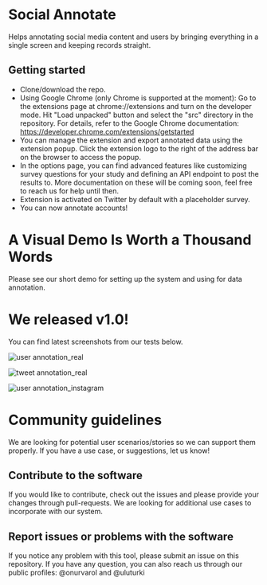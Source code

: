# Social Annotate

Helps annotating social media content and users by bringing everything in a single screen and keeping records straight.

## Getting started

* Clone/download the repo.
* Using Google Chrome (only Chrome is supported at the moment): Go to the extensions page at chrome://extensions and turn on the developer mode. Hit "Load unpacked" button and select the "src" directory in the repository. For details, refer to the Google Chrome documentation:
https://developer.chrome.com/extensions/getstarted
* You can manage the extension and export annotated data using the extension popup. Click the extension logo to the right of the address bar on the browser to access the popup.
* In the options page, you can find advanced features like customizing survey questions for your study and defining an API endpoint to post the results to. More documentation on these will be coming soon, feel free to reach us for help until then.
* Extension is activated on Twitter by default with a placeholder survey.  
* You can now annotate accounts!


# A Visual Demo Is Worth a Thousand Words

Please see our short demo for setting up the system and using for data annotation.


# We released v1.0!

You can find latest screenshots from our tests below.

![user annotation_real](https://github.com/uluturki/twitter_annotate/blob/master/docs/img/content-annotator_tweet_survey_example.png)

![tweet annotation_real](https://github.com/uluturki/twitter_annotate/blob/master/docs/img/content-annotator_user_survey_example_new.png)

![user annotation_instagram](https://github.com/uluturki/twitter_annotate/blob/master/docs/img/content-annotator_instagram_user_survey_example.png)

# Community guidelines

We are looking for potential user scenarios/stories so we can support them properly. If you have a use case, or suggestions, let us know! 

## Contribute to the software

If you would like to contribute, check out the issues and please provide your changes through pull-requests. We are looking for additional use cases to incorporate with our system.

## Report issues or problems with the software

If you notice any problem with this tool, please submit an issue on this repository. If you have any question, you can also reach us through our public profiles: @onurvarol and @uluturki
